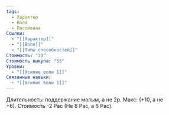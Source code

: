 ```yaml
---
tags:
  - Характер
  - Воля
  - Пассивная
Ссылки:
  - "[[Характер]]"
  - "[[Воля]]"
  - "[[Типы способностей]]"
Стоимость: "30"
Стоимость выкупа: "55"
Уровни:
  - "[[Усилие воли 1]]"
Связанные навыки:
  - "[[Усилие воли 1]]"
---
```

Длительность: поддержание малым, а не 2р. Макс: (+10, а не +6). Стоимость -2 Рас (Не 8 Рас, а 6 Рас).